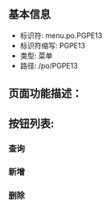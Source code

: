 
## 基本信息

- 标识符: menu.po.PGPE13
- 标识符缩写: PGPE13
- 类型: 菜单
- 路径: /po/PGPE13

## 页面功能描述：





## 按钮列表:


### 查询



### 新增



### 删除


